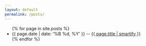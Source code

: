```yaml
---
layout: default
permalink: /posts/
---
```


<ul class="posts">
{% for page in site.posts %}
  <li class="post">
    {{ page.date | date: '%B %d, %Y' }} -- <a href="{{ page.url | relative_url }}">{{ page.title | smartify }}</a>
  </li>
{% endfor %}
</ul><!-- posts -->
